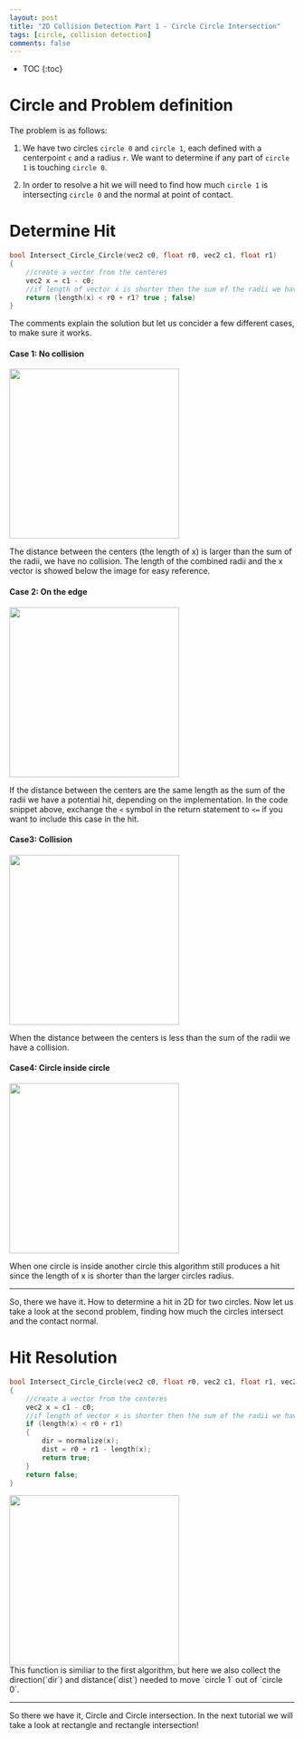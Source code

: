 ```yaml
---
layout: post
title: "2D Collision Detection Part 1 - Circle Circle Intersection"
tags: [circle, collision detection]
comments: false
---
```

* TOC
{:toc}

# Circle and Problem definition
The problem is as follows:

1) We have two circles `circle 0` and `circle 1`, each defined with a centerpoint `c` and a radius `r`. We want to determine if any part of `circle 1` is touching `circle 0`.

2) In order to resolve a hit we will need to find how much `circle 1` is intersecting `circle 0` and the normal at point of contact.

# Determine Hit

```cpp
bool Intersect_Circle_Circle(vec2 c0, float r0, vec2 c1, float r1)
{
    //create a vector from the centeres
    vec2 x = c1 - c0;
    //if length of vector x is shorter then the sum of the radii we have a collision
    return (length(x) < r0 + r1? true ; false)
}
```

The comments explain the solution but let us concider a few different cases, to make sure it works.

#### Case 1: No collision
<div class="grid">
    <div class="unit one-third"></div>
    <div class="unit one-third image">
        <img src="{{ site.baseurl }}/images/circle-circle-intersection-1-no-collision.svg" width="300">
        <div class="image-text">
        </div>
    </div>
</div>

The distance between the centers (the length of x) is larger than the sum of the radii, we have no collision. The length of the combined radii and the x vector is showed below the image for easy reference.

#### Case 2: On the edge
<div class="grid">
    <div class="unit one-third"></div>
    <div class="unit one-third image">
        <img src="{{ site.baseurl }}/images/circle-circle-intersection-2-edge-collision.svg" width="300">
        <div class="image-text">
        </div>
    </div>
</div>

If the distance between the centers are the same length as the sum of the radii we have a potential hit, depending on the implementation. In the code snippet above, exchange the `<` symbol in the return statement to `<=` if you want to include this case in the hit.

#### Case3: Collision
<div class="grid">
    <div class="unit one-third"></div>
    <div class="unit one-third image">
        <img src="{{ site.baseurl }}/images/circle-circle-intersection-3-collision.svg" width="300">
        <div class="image-text">
        </div>
    </div>
</div>

When the distance between the centers is less than the sum of the radii we have a collision.

#### Case4: Circle inside circle
<div class="grid">
    <div class="unit one-third"></div>
    <div class="unit one-third image">
        <img src="{{ site.baseurl }}/images/circle-circle-intersection-4-extreme-collision.svg" width="300">
        <div class="image-text">
        </div>
    </div>
</div>

When one circle is inside another circle this algorithm still produces a hit since the length of x is shorter than the larger circles radius.

<hr>
So, there we have it. How to determine a hit in 2D for two circles. Now let us take a look at the second problem, finding how much the circles intersect and the contact normal.

# Hit Resolution

```cpp
bool Intersect_Circle_Circle(vec2 c0, float r0, vec2 c1, float r1, vec2 &dir, float &dist)
{
    //create a vector from the centeres
    vec2 x = c1 - c0;
    //if length of vector x is shorter then the sum of the radii we have a collision
    if (length(x) < r0 + r1)
    {
        dir = normalize(x);
        dist = r0 + r1 - length(x);
        return true;
    }
    return false;
}
```
<div class="grid">
    <div class="unit one-third"></div>
    <div class="unit one-third image">
        <img src="{{ site.baseurl }}/images/circle-circle-intersection-5-collision-resolution.svg" width="300">
        <div class="image-text">
        </div>
    </div>
</div>
This function is similiar to the first algorithm, but here we also collect the direction(`dir`) and distance(`dist`) needed to move `circle 1` out of `circle 0`.

<hr>

So there we have it, Circle and Circle intersection. In the next tutorial we will take a look at rectangle and rectangle intersection!